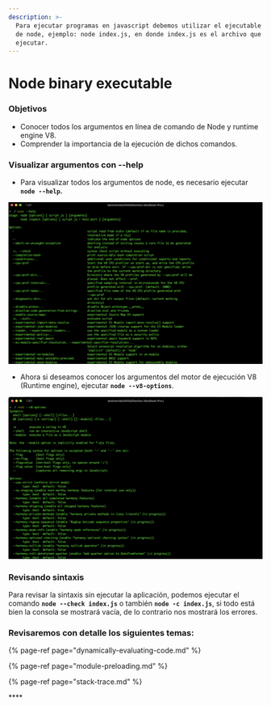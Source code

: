 ```yaml
---
description: >-
  Para ejecutar programas en javascript debemos utilizar el ejecutable binario
  de node, ejemplo: node index.js, en donde index.js es el archivo que deseamos
  ejecutar.
---
```


# Node binary executable

### Objetivos

* Conocer todos los argumentos en línea de comando de Node y runtime engine V8.
* Comprender la importancia de la ejecución de dichos comandos.



### Visualizar argumentos con --help

* Para visualizar todos los argumentos de node, es necesario ejecutar **`node --help`.**

![](../../.gitbook/assets/image%20%281%29.png)

* Ahora si deseamos conocer los argumentos del motor de ejecución V8 \(Runtime engine\), ejecutar **`node --v8-options`**.

![](../../.gitbook/assets/image%20%282%29.png)

### Revisando sintaxis

Para revisar la sintaxis sin ejecutar la aplicación, podemos ejecutar el comando **`node --check index.js`** o también **`node -c index.js`**, si todo está bien la consola se mostrará vacía, de lo contrario nos mostrará los errores.

### Revisaremos con detalle los siguientes temas:

{% page-ref page="dynamically-evaluating-code.md" %}

{% page-ref page="module-preloading.md" %}

{% page-ref page="stack-trace.md" %}





\*\*\*\*



